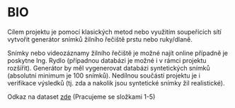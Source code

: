 # BIO

Cílem projektu je pomocí klasických metod nebo využitím soupeřících sítí vytvořit generátor snímků žilního řečiště prstu nebo ruky/dlaně.

Snímky nebo videozáznamy žilního řečiště je možné najít online případně je poskytne Ing. Rydlo (případnou databázi je možné i v rámci projektu rozšířit). Generátor by měl vygenerovat databázi syntetických snímků (absolutní minimum je 100 snímků). Nedílnou součástí projektu je i verifikace výsledků (tj. zda a nakolik jsou syntetické snímky žil realistické).

Odkaz na dataset [zde](https://strade.fit.vutbr.cz/data/s/ZiMQ4fMkbHjS9dS?path=%2FBIO2021-Data%2Fdata) (Pracujeme se složkami 1-5)


